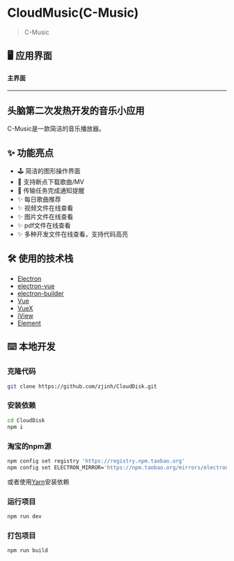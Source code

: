 # CloudMusic(C-Music)

> C-Music

## 🖥 应用界面
#### 主界面

  
---
## 头脑第二次发热开发的音乐小应用

C-Music是一款简洁的音乐播放器。

## ✨ 功能亮点
- 🕹 简洁的图形操作界面
- 💾 支持断点下载歌曲/MV
- 🔔 传输任务完成通知提醒
- ✨ 每日歌曲推荐
- ✨ 视频文件在线查看
- ✨ 图片文件在线查看
- ✨ pdf文件在线查看
- ✨ 多种开发文件在线查看，支持代码高亮

## 🛠 使用的技术栈
- [Electron](https://electronjs.org/)
- [electron-vue](https://simulatedgreg.gitbooks.io/electron-vue/content/cn/) 
- [electron-builder](https://www.electron.build/) 
- [Vue](https://vuejs.org/)
- [VueX](https://vuex.vuejs.org/)
- [iView](https://www.iviewui.com/)
- [Element](https://element.eleme.io)


## ⌨️ 本地开发

### 克隆代码
```bash
git clone https://github.com/zjinh/CloudDisk.git
```

### 安装依赖
```bash
cd CloudDisk
npm i
```
### 淘宝的npm源
```bash
npm config set registry 'https://registry.npm.taobao.org'
npm config set ELECTRON_MIRROR='https://npm.taobao.org/mirrors/electron/'
```
或者使用[Yarn](https://yarnpkg.com/)安装依赖

### 运行项目
```bash
npm run dev
```
### 打包项目
```bash
npm run build

